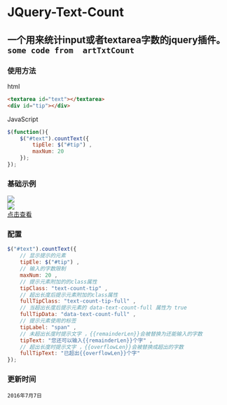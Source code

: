 JQuery-Text-Count
====
一个用来统计input或者textarea字数的jquery插件。`some code from  artTxtCount`
----

### 使用方法
html
```html
<textarea id="text"></textarea>
<div id="tip"></div>
```

JavaScript
```javascript
$(function(){
    $("#text").countText({
        tipEle: $("#tip") ,
        maxNum: 20
    });
});
```
### 基础示例
![](http://i2.piimg.com/567571/493f0fa06a48b2e0.png)<br />
![](http://i2.piimg.com/567571/411fbd20be2643d0.png)<br />
[点击查看](http://hungtcs.oschina.io/jquery-text-count/demo)

### 配置
```javascript
$("#text").countText({
    // 显示提示的元素
    tipEle: $("#tip") ,
    // 输入的字数限制
    maxNum: 20 ,
    // 提示元素附加的的class属性
    tipClass: "text-count-tip" ,
    // 超出长度后提示元素附加的class属性
    fullTipClass: "text-count-tip-full" ,
    // 当超出长度后提示元素的 data-text-count-full 属性为 true
    fullTipData: "data-text-count-full" ,
    // 提示元素使用的标签
    tipLabel: "span" ,
    // 未超出长度时提示文字 ，{{remainderLen}}会被替换为还能输入的字数
    tipText: "您还可以输入{{remainderLen}}个字" ,
    // 超出长度时提示文字 ，{{overflowLen}}会被替换成超出的字数
    fullTipText: "已超出{{overflowLen}}个字"
});
```

### 更新时间
`2016年7月7日`